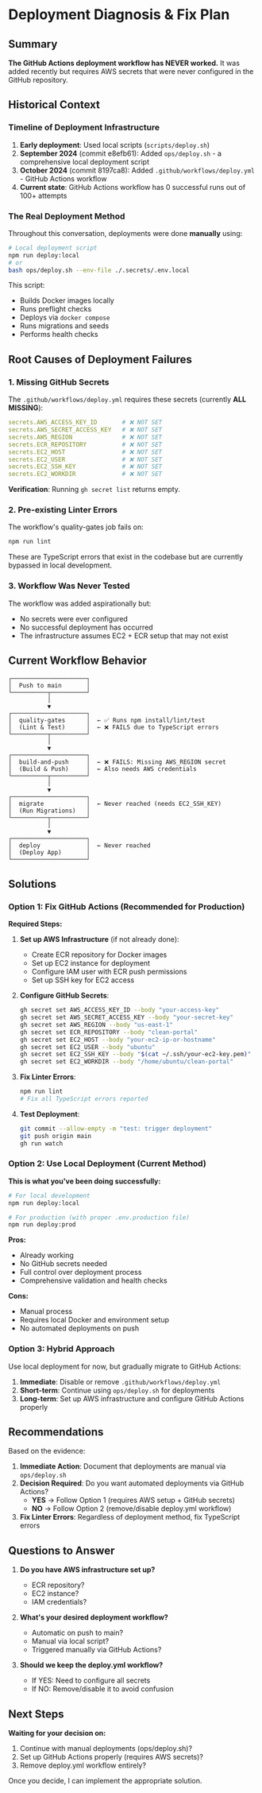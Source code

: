 # Deployment Diagnosis & Fix Plan

## Summary
**The GitHub Actions deployment workflow has NEVER worked.** It was added recently but requires AWS secrets that were never configured in the GitHub repository.

## Historical Context

### Timeline of Deployment Infrastructure

1. **Early deployment**: Used local scripts (`scripts/deploy.sh`)
2. **September 2024** (commit e8efb61): Added `ops/deploy.sh` - a comprehensive local deployment script
3. **October 2024** (commit 8197ca8): Added `.github/workflows/deploy.yml` - GitHub Actions workflow
4. **Current state**: GitHub Actions workflow has 0 successful runs out of 100+ attempts

### The Real Deployment Method

Throughout this conversation, deployments were done **manually** using:

```bash
# Local deployment script
npm run deploy:local
# or
bash ops/deploy.sh --env-file ./.secrets/.env.local
```

This script:
- Builds Docker images locally
- Runs preflight checks
- Deploys via `docker compose`
- Runs migrations and seeds
- Performs health checks

## Root Causes of Deployment Failures

### 1. Missing GitHub Secrets

The `.github/workflows/deploy.yml` requires these secrets (currently **ALL MISSING**):

```yaml
secrets.AWS_ACCESS_KEY_ID       # ❌ NOT SET
secrets.AWS_SECRET_ACCESS_KEY   # ❌ NOT SET
secrets.AWS_REGION              # ❌ NOT SET
secrets.ECR_REPOSITORY          # ❌ NOT SET
secrets.EC2_HOST                # ❌ NOT SET
secrets.EC2_USER                # ❌ NOT SET
secrets.EC2_SSH_KEY             # ❌ NOT SET
secrets.EC2_WORKDIR             # ❌ NOT SET
```

**Verification**: Running `gh secret list` returns empty.

### 2. Pre-existing Linter Errors

The workflow's quality-gates job fails on:
```bash
npm run lint
```

These are TypeScript errors that exist in the codebase but are currently bypassed in local development.

### 3. Workflow Was Never Tested

The workflow was added aspirationally but:
- No secrets were ever configured
- No successful deployment has occurred
- The infrastructure assumes EC2 + ECR setup that may not exist

## Current Workflow Behavior

```
┌─────────────────────┐
│  Push to main       │
└──────────┬──────────┘
           │
           ▼
┌─────────────────────┐
│  quality-gates      │  ← ✅ Runs npm install/lint/test
│  (Lint & Test)      │  ← ❌ FAILS due to TypeScript errors
└──────────┬──────────┘
           │
           ▼
┌─────────────────────┐
│  build-and-push     │  ← ❌ FAILS: Missing AWS_REGION secret
│  (Build & Push)     │  ← Also needs AWS credentials
└──────────┬──────────┘
           │
           ▼
┌─────────────────────┐
│  migrate            │  ← Never reached (needs EC2_SSH_KEY)
│  (Run Migrations)   │
└──────────┬──────────┘
           │
           ▼
┌─────────────────────┐
│  deploy             │  ← Never reached
│  (Deploy App)       │
└─────────────────────┘
```

## Solutions

### Option 1: Fix GitHub Actions (Recommended for Production)

**Required Steps:**

1. **Set up AWS Infrastructure** (if not already done):
   - Create ECR repository for Docker images
   - Set up EC2 instance for deployment
   - Configure IAM user with ECR push permissions
   - Set up SSH key for EC2 access

2. **Configure GitHub Secrets**:
   ```bash
   gh secret set AWS_ACCESS_KEY_ID --body "your-access-key"
   gh secret set AWS_SECRET_ACCESS_KEY --body "your-secret-key"
   gh secret set AWS_REGION --body "us-east-1"
   gh secret set ECR_REPOSITORY --body "clean-portal"
   gh secret set EC2_HOST --body "your-ec2-ip-or-hostname"
   gh secret set EC2_USER --body "ubuntu"
   gh secret set EC2_SSH_KEY --body "$(cat ~/.ssh/your-ec2-key.pem)"
   gh secret set EC2_WORKDIR --body "/home/ubuntu/clean-portal"
   ```

3. **Fix Linter Errors**:
   ```bash
   npm run lint
   # Fix all TypeScript errors reported
   ```

4. **Test Deployment**:
   ```bash
   git commit --allow-empty -m "test: trigger deployment"
   git push origin main
   gh run watch
   ```

### Option 2: Use Local Deployment (Current Method)

**This is what you've been doing successfully:**

```bash
# For local development
npm run deploy:local

# For production (with proper .env.production file)
npm run deploy:prod
```

**Pros:**
- Already working
- No GitHub secrets needed
- Full control over deployment process
- Comprehensive validation and health checks

**Cons:**
- Manual process
- Requires local Docker and environment setup
- No automated deployments on push

### Option 3: Hybrid Approach

Use local deployment for now, but gradually migrate to GitHub Actions:

1. **Immediate**: Disable or remove `.github/workflows/deploy.yml`
2. **Short-term**: Continue using `ops/deploy.sh` for deployments
3. **Long-term**: Set up AWS infrastructure and configure GitHub Actions properly

## Recommendations

Based on the evidence:

1. **Immediate Action**: Document that deployments are manual via `ops/deploy.sh`
2. **Decision Required**: Do you want automated deployments via GitHub Actions?
   - **YES** → Follow Option 1 (requires AWS setup + GitHub secrets)
   - **NO** → Follow Option 2 (remove/disable deploy.yml workflow)
3. **Fix Linter Errors**: Regardless of deployment method, fix TypeScript errors

## Questions to Answer

1. **Do you have AWS infrastructure set up?**
   - ECR repository?
   - EC2 instance?
   - IAM credentials?

2. **What's your desired deployment workflow?**
   - Automatic on push to main?
   - Manual via local script?
   - Triggered manually via GitHub Actions?

3. **Should we keep the deploy.yml workflow?**
   - If YES: Need to configure all secrets
   - If NO: Remove/disable it to avoid confusion

## Next Steps

**Waiting for your decision on:**
1. Continue with manual deployments (ops/deploy.sh)?
2. Set up GitHub Actions properly (requires AWS secrets)?
3. Remove deploy.yml workflow entirely?

Once you decide, I can implement the appropriate solution.

